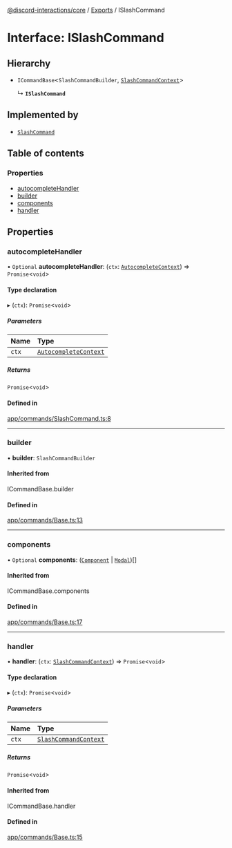 [@discord-interactions/core](../README.md) / [Exports](../modules.md) / ISlashCommand

# Interface: ISlashCommand

## Hierarchy

- `ICommandBase`<`SlashCommandBuilder`, [`SlashCommandContext`](../classes/SlashCommandContext.md)\>

  ↳ **`ISlashCommand`**

## Implemented by

- [`SlashCommand`](../classes/SlashCommand.md)

## Table of contents

### Properties

- [autocompleteHandler](ISlashCommand.md#autocompletehandler)
- [builder](ISlashCommand.md#builder)
- [components](ISlashCommand.md#components)
- [handler](ISlashCommand.md#handler)

## Properties

### autocompleteHandler

• `Optional` **autocompleteHandler**: (`ctx`: [`AutocompleteContext`](../classes/AutocompleteContext.md)) => `Promise`<`void`\>

#### Type declaration

▸ (`ctx`): `Promise`<`void`\>

##### Parameters

| Name | Type |
| :------ | :------ |
| `ctx` | [`AutocompleteContext`](../classes/AutocompleteContext.md) |

##### Returns

`Promise`<`void`\>

#### Defined in

[app/commands/SlashCommand.ts:8](https://github.com/ssMMiles/discord-interactions/blob/50693ee/packages/core/src/app/commands/SlashCommand.ts#L8)

___

### builder

• **builder**: `SlashCommandBuilder`

#### Inherited from

ICommandBase.builder

#### Defined in

[app/commands/Base.ts:13](https://github.com/ssMMiles/discord-interactions/blob/50693ee/packages/core/src/app/commands/Base.ts#L13)

___

### components

• `Optional` **components**: ([`Component`](../modules.md#component) \| [`Modal`](../classes/Modal.md))[]

#### Inherited from

ICommandBase.components

#### Defined in

[app/commands/Base.ts:17](https://github.com/ssMMiles/discord-interactions/blob/50693ee/packages/core/src/app/commands/Base.ts#L17)

___

### handler

• **handler**: (`ctx`: [`SlashCommandContext`](../classes/SlashCommandContext.md)) => `Promise`<`void`\>

#### Type declaration

▸ (`ctx`): `Promise`<`void`\>

##### Parameters

| Name | Type |
| :------ | :------ |
| `ctx` | [`SlashCommandContext`](../classes/SlashCommandContext.md) |

##### Returns

`Promise`<`void`\>

#### Inherited from

ICommandBase.handler

#### Defined in

[app/commands/Base.ts:15](https://github.com/ssMMiles/discord-interactions/blob/50693ee/packages/core/src/app/commands/Base.ts#L15)
